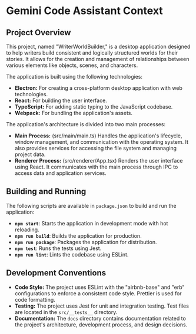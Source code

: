 # Gemini Code Assistant Context

## Project Overview

This project, named "WriterWorldBuilder," is a desktop application designed to help writers build consistent and logically structured worlds for their stories. It allows for the creation and management of relationships between various elements like objects, scenes, and characters.

The application is built using the following technologies:

* **Electron:** For creating a cross-platform desktop application with web technologies.
* **React:** For building the user interface.
* **TypeScript:** For adding static typing to the JavaScript codebase.
* **Webpack:** For bundling the application's assets.

The application's architecture is divided into two main processes:

* **Main Process:** (src/main/main.ts) Handles the application's lifecycle, window management, and communication with the operating system. It also provides services for accessing the file system and managing project data.
* **Renderer Process:** (src/renderer/App.tsx) Renders the user interface using React. It communicates with the main process through IPC to access data and application services.

## Building and Running

The following scripts are available in `package.json` to build and run the application:

* **`npm start`**: Starts the application in development mode with hot reloading.
* **`npm run build`**: Builds the application for production.
* **`npm run package`**: Packages the application for distribution.
* **`npm test`**: Runs the tests using Jest.
* **`npm run lint`**: Lints the codebase using ESLint.

## Development Conventions

* **Code Style:** The project uses ESLint with the "airbnb-base" and "erb" configurations to enforce a consistent code style. Prettier is used for code formatting.
* **Testing:** The project uses Jest for unit and integration testing. Test files are located in the `src/__tests__` directory.
* **Documentation:** The `docs` directory contains documentation related to the project's architecture, development process, and design decisions.
